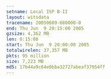 ```yaml
---
setname: Local ISP B-II
layout: witsdata
tracename: 20050609-080000-0
end: Thu Jun  9 20:15:00 2005
gzsize: 4,362 MB
len: 0:15:00
start: Thu Jun  9 20:00:00 2005
totalwirelen: 37,357 MB
pkts: 95 million
size: 7,223 MB
md5: 17b44a9c64e0bba32727abeaf37954ff
---
```

